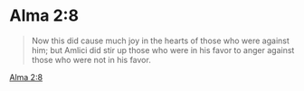 # Alma 2:8

> Now this did cause much joy in the hearts of those who were against him; but Amlici did stir up those who were in his favor to anger against those who were not in his favor.

[Alma 2:8](https://www.churchofjesuschrist.org/study/scriptures/bofm/alma/2?lang=eng&id=p8#p8)


